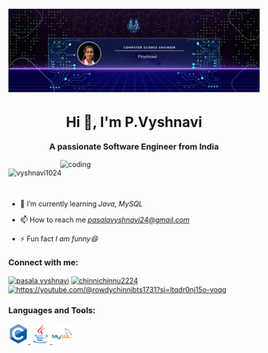 ![logo](https://github.com/Vyshnavi1024/Vyshnavi1024/blob/main/github%20banner.png)
<h1 align="center">Hi 👋, I'm P.Vyshnavi</h1>
<h3 align="center">A passionate Software Engineer from India</h3>

<img align="right" alt="coding" width="400" src="https://user-images.githubusercontent.com/55389276/140866485-8fb1c876-9a8f-4d6a-98dc-08c4981eaf70.gif">

<p align="left"> <img src="https://komarev.com/ghpvc/?username=vyshnavi1024&label=Profile%20views&color=0e75b6&style=flat" alt="vyshnavi1024" /> </p>

<p align="left"> <a href="https://twitter.com/" target="blank"><img src="https://img.shields.io/twitter/follow/?logo=twitter&style=for-the-badge" alt="" /></a> </p>

- 🌱 I’m currently learning *Java, MySQL*

- 📫 How to reach me *pasalavyshnavi24@gmail.com*

- ⚡ Fun fact *I am funny😄*

<h3 align="left">Connect with me:</h3>
<p align="left">
<a href="https://linkedin.com/in/pasala vyshnavi" target="blank"><img align="center" src="https://raw.githubusercontent.com/rahuldkjain/github-profile-readme-generator/master/src/images/icons/Social/linked-in-alt.svg" alt="pasala vyshnavi" height="30" width="40" /></a>
<a href="https://instagram.com/chinnichinnu2224" target="blank"><img align="center" src="https://raw.githubusercontent.com/rahuldkjain/github-profile-readme-generator/master/src/images/icons/Social/instagram.svg" alt="chinnichinnu2224" height="30" width="40" /></a>
<a href="https://www.youtube.com/c/https://youtube.com/@rowdychinnibts1731?si=ltqdr0nj15o-voqg" target="blank"><img align="center" src="https://raw.githubusercontent.com/rahuldkjain/github-profile-readme-generator/master/src/images/icons/Social/youtube.svg" alt="https://youtube.com/@rowdychinnibts1731?si=ltqdr0nj15o-voqg" height="30" width="40" /></a>
</p>

<h3 align="left">Languages and Tools:</h3>
<p align="left"> <a href="https://www.cprogramming.com/" target="_blank" rel="noreferrer"> <img src="https://raw.githubusercontent.com/devicons/devicon/master/icons/c/c-original.svg" alt="c" width="40" height="40"/> </a> <a href="https://www.java.com" target="_blank" rel="noreferrer"> <img src="https://raw.githubusercontent.com/devicons/devicon/master/icons/java/java-original.svg" alt="java" width="40" height="40"/> </a> <a href="https://www.mysql.com/" target="_blank" rel="noreferrer"> <img src="https://raw.githubusercontent.com/devicons/devicon/master/icons/mysql/mysql-original-wordmark.svg" alt="mysql" width="40" height="40"/> </a> </p>


